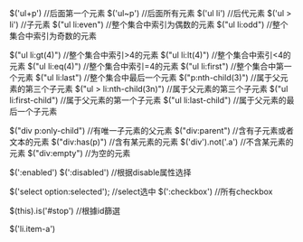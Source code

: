 $('ul+p')	//后面第一个元素
$('ul~p')	//后面所有元素
$('ul li')		//后代元素
$('ul > li')	//子元素
$("ul li:even")             //整个集合中索引为偶数的元素
$("ul li:odd")              //整个集合中索引为奇数的元素

$("ul li:gt(4)")            //整个集合中索引>4的元素
$("ul li:lt(4)")            //整个集合中索引<4的元素
$("ul li:eq(4)")            //整个集合中索引=4的元素
$("ul li:first")	        //整个集合中第一个元素
$("ul li:last")             //整个集合中最后一个元素
$("p:nth-child(3)")         //属于父元素的第三个子元素
$("ul > li:nth-child(3n)")  //属于父元素的第三个子元素
$("ul li:first-child")	    //属于父元素的第一个子元素
$("ul li:last-child")       //属于父元素的最后一个子元素

$("div p:only-child")   //有唯一子元素的父元素
$("div:parent")         //含有子元素或者文本的元素
$("div:has(p)")         //含有某元素的元素
$('div').not('.a')      //不含某元素的元素
$("div:empty")          //为空的元素

$(':enabled')
$(':disabled')   //根据disable属性选择

$('select option:selected');     //select选中
$(':checkbox')                   //所有checkbox

$(this).is('#stop')     //根據id篩選

$('li.item-a')
